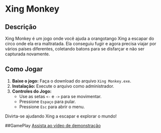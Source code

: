# Xing Monkey

## Descrição
Xing Monkey é um jogo onde você ajuda a orangotango Xing a escapar do circo onde ela era maltratada. Ela conseguiu fugir e agora precisa viajar por vários países diferentes, coletando batons para se disfarçar e não ser capturada novamente.

## Como Jogar
1. **Baixe o jogo:** Faça o download do arquivo `Xing Monkey.exe`.
2. **Instalação:** Execute o arquivo como administrador.
3. **Controles do Jogo:**
   - Use as setas `<-` e `->` para se movimentar.
   - Pressione `Espaço` para pular.
   - Pressione `Esc` para abrir o menu.

Divirta-se ajudando Xing a escapar e explorar o mundo!

##GamePlay
[Assista ao vídeo de demonstração](https://youtu.be/VwlKJXTxac4)

